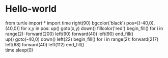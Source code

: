 # Hello-world
from turtle import *
import time
right(90)
bgcolor('black')
pos=[(-40,0),(40,0)]
for x,y in pos:
    up()
    goto(x,y)
    down()
    fillcolor('red')
    begin_fill()
    for i in range(2):
        forward(200)
        left(90)
        forward(40)
        left(90)
    end_fill()    
up()
goto(-40,0)
down()
left(22)
begin_fill()
for i in range(2):
    forward(217)
    left(68)
    forward(40)
    left(112) 
end_fill()    
time.sleep(0)
